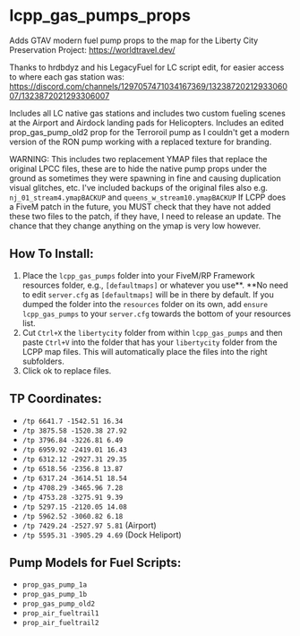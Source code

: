 # lcpp_gas_pumps_props

Adds GTAV modern fuel pump props to the map for the Liberty City Preservation Project: https://worldtravel.dev/

Thanks to hrdbdyz and his LegacyFuel for LC script edit, for easier access to where each gas station was: https://discord.com/channels/1297057471034167369/1323872021293306007/1323872021293306007

Includes all LC native gas stations and includes two custom fueling scenes at the Airport and Airdock landing pads for Helicopters. Includes an edited prop_gas_pump_old2 prop for the Terroroil pump as I couldn't get a modern version of the RON pump working with a replaced texture for branding.

WARNING: This includes two replacement YMAP files that replace the original LPCC files, these are to hide the native pump props under the ground as sometimes they were spawning in fine and causing duplication visual glitches, etc. I've included backups of the original files also e.g. `nj_01_stream4.ymapBACKUP` and `queens_w_stream10.ymapBACKUP`
If LCPP does a FiveM patch in the future, you MUST check that they have not added these two files to the patch, if they have, I need to release an update. The chance that they change anything on the ymap is very low however.

## How To Install:
1. Place the `lcpp_gas_pumps` folder into your FiveM/RP Framework resources folder, e.g., `[defaultmaps]` or whatever you use**.
**No need to edit `server.cfg` as `[defaultmaps]` will be in there by default. If you dumped the folder into the `resources` folder on its own, add `ensure lcpp_gas_pumps` to your `server.cfg` towards the bottom of your resources list.
2. Cut `Ctrl+X` the `libertycity` folder from within `lcpp_gas_pumps` and then paste `Ctrl+V` into the folder that has your `libertycity` folder from the LCPP map files. This will automatically place the files into the right subfolders.
3. Click ok to replace files.

## TP Coordinates:
- `/tp 6641.7 -1542.51 16.34`
- `/tp 3875.58 -1520.38 27.92`
- `/tp 3796.84 -3226.81 6.49`
- `/tp 6959.92 -2419.01 16.43`
- `/tp 6312.12 -2927.31 29.35`
- `/tp 6518.56 -2356.8 13.87`
- `/tp 6317.24 -3614.51 18.54`
- `/tp 4708.29 -3465.96 7.28`
- `/tp 4753.28 -3275.91 9.39`
- `/tp 5297.15 -2120.05 14.08`
- `/tp 5962.52 -3060.82 6.18`
- `/tp 7429.24 -2527.97 5.81` (Airport)
- `/tp 5595.31 -3905.29 4.69` (Dock Heliport)

## Pump Models for Fuel Scripts:
- `prop_gas_pump_1a`
- `prop_gas_pump_1b`
- `prop_gas_pump_old2`
- `prop_air_fueltrail1`
- `prop_air_fueltrail2`
